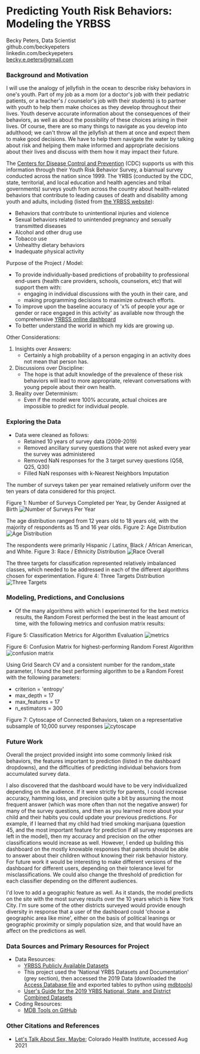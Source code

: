# Predicting Youth Risk Behaviors: Modeling the YRBSS <br>
Becky Peters, Data Scientist<br>
github.com/beckyepeters<br>
linkedin.com/beckyepeters<br>
becky.e.peters@gmail.com<br>

### Background and Motivation 
I will use the analogy of jellyfish in the ocean to describe risky behaviors in one's youth. Part of my job as a mom (or a doctor's job with their pediatric patients, or a teacher's / counselor's job with their students) is to partner with youth to help them make choices as they develop throughout their lives. Youth deserve accurate information about the consequences of their behaviors, as well as about the possibility of these choices arising in their lives. Of course, there are so many things to navigate as you develop into adulthood; we can't throw all the jellyfish at them at once and expect them to make good decisions. We have to help them navigate the water by talking about risk and helping them make informed and appropriate decisions about their lives and discuss with them how it may impact their future. 

The [Centers for Disease Control and Prevention](https://www.cdc.gov/) (CDC) supports us with this information through their Youth Risk Behavior Survey, a biannual survey conducted across the nation since 1999. The YRBS (conducted by the CDC, state, territorial, and local education and health agencies and tribal governments) surveys youth from across the country about health-related behaviors that contribute to leading causes of death and disability among youth and adults, including (listed from [the YRBSS website](https://www.cdc.gov/healthyyouth/data/yrbs/index.htm)): 
* Behaviors that contribute to unintentional injuries and violence
* Sexual behaviors related to unintended pregnancy and sexually transmitted diseases 
* Alcohol and other drug use
* Tobacco use
* Unhealthy dietary behaviors
* Inadequate physical activity

Purpose of the Project / Model: 
* To provide individually-based predictions of probability to professional end-users (health care providers, schools, counselors, etc) that will support them with: 
    * engaging in individual discussions with the youth in their care, and
    * making programming decisions to maximize outreach efforts.
* To improve upon the baseline accuracy of 'x% of people your age or gender or race engaged in this activity' as available now through the comprehensive [YRBSS online dashboard](https://yrbs-explorer.services.cdc.gov/#/)
* To better understand the world in which my kids are growing up. 

Other Considerations: 
1. Insights over Answers: 
    * Certainly a high probability of a person engaging in an activity does not mean that person has.
2. Discussions over Discipline:  
    * The hope is that adult knowledge of the prevalence of these risk behaviors will lead to more appropriate, relevant conversations with young pepole about their own health. 
3. Reality over Determinism: 
    * Even if the model were 100% accurate, actual choices are impossible to predict for individual people.  

### Exploring the Data
* Data were cleaned as follows: 
    * Retained 10 years of survey data (2009-2019)
    * Removed ancillary survey questions that were not asked every year the survey was administered
    * Removed NaN responses for the 3 target survey questions (Q58, Q25, Q30)
    * Filled NaN responses with k-Nearest Neighbors Imputation

The number of surveys taken per year remained relatively uniform over the ten years of data considered for this project. 

Figure 1: Number of Surveys Completed per Year, by Gender Assigned at Birth
![Number of Surveys Per Year](images/num_per_year.png)

The age distribution ranged from 12 years old to 18 years old, with the majority of respondents as 15 and 16 year olds. 
Figure 2: Age Distribution
![Age Distribution](images/age_overall.png)

The respondents were primarily Hispanic / Latinx, Black / African American, and White. 
Figure 3: Race / Ethnicity Distribution
![Race Overall](images/race_overall.png)

The three targets for classification represented relatively imbalanced classes, which needed to be addressed in each of the different algorithms chosen for experimentation. 
Figure 4: Three Targets Distribution
![Three Targets](images/eachtargetpct.png)

### Modeling, Predictions, and Conclusions
* Of the many algorithms with which I experimented for the best metrics results, the Random Forest performed the best in the least amount of time, with the following metrics and confusion matrix results: 

Figure 5: Classification Metrics for Algorithm Evaluation 
![metrics](images/four_metrics.png)

Figure 6: Confusion Matrix for highest-performing Random Forest Algorithm 
![confusion matrix](images/confusion_matrix.png) 

Using Grid Search CV and a consistent number for the random_state parameter, I found the best performing algorithm to be a Random Forest with the following parameters: 
* criterion = 'entropy'
* max_depth = 17
* max_features = 17
* n_estimators = 300

Figure 7: Cytoscape of Connected Behaviors, taken on a representative subsample of 10,000 survey responses
![cytoscape](images/cytoscape.png) 

### Future Work 
Overall the project provided insight into some commonly linked risk behaviors, the features important to prediction (listed in the dashboard dropdowns), and the difficulties of predicting individual behaviors from accumulated survey data.  

I also discovered that the dashboard would have to be very individualized depending on the audience. If it were strictly for parents, I could increase accuracy, hamming loss, and precision quite a bit by assuming the most frequent answer (which was more often than not the negative answer) for many of the survey questions, and then as you learned more about your child and their habits you could update your previous predictions. For example, if I learned that my child had tried smoking marijuana (question 45, and the most important feature for prediction if all survey responses are left in the model), then my accuracy and precision on the other classifications would increase as well. However, I ended up building this dashboard on the mostly knowable responses that parents should be able to answer about their children without knowing their risk behavior history. For future work it would be interesting to make different versions of the dashboard for different users, depending on their tolerance level for misclassifications. We could also change the threshold of prediction for each classifier depending on the different audiences.  

I'd love to add a geographic feature as well. As it stands, the model predicts on the site with the most survey results over the 10 years which is New York City. I'm sure some of the other districts surveyed would provide enough diversity in response that a user of the dashboard could 'choose a geographic area like mine', either on the basis of political leanings or geographic proximity or simply population size, and that would have an affect on the predictions as well. 

### Data Sources and Primary Resources for Project
* Data Resources: 
    * [YRBSS Publicly Available Datasets](https://www.cdc.gov/healthyyouth/data/yrbs/data.htm) 
    * This project used the 'National YRBS Datasets and Documentation' (grey section), then accessed the 2019 Data (downloaded the [Access Database file](https://www.cdc.gov/healthyyouth/data/yrbs/files/2019/XXH2019_YRBS_Data.zip) and exported tables to python using [mdbtools](https://github.com/mdbtools/mdbtools))
    * [User's Guide for the 2019 YRBS National, State, and District Combined Datasets](https://www.cdc.gov/healthyyouth/data/yrbs/pdf/2019/2019_YRBS_SADC_Documentation.pdf)
* Coding Resources: 
    * [MDB Tools on GitHub](https://github.com/mdbtools/mdbtools)

### Other Citations and References 
* [Let's Talk About Sex, Maybe](https://www.coloradohealthinstitute.org/research/lets-talk-about-sex-maybe); Colorado Health Institute, accessed Aug 2021
